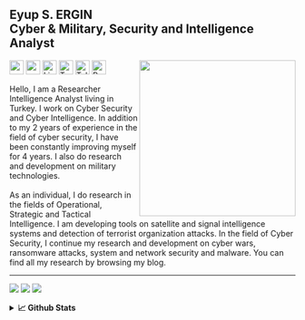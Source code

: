 ## Eyup S. ERGIN<br>Cyber & Military, Security and Intelligence Analyst
<p align="left"> <a href="https://ergin.dev/"><img src="https://avatars.githubusercontent.com/u/74828443?v=4" align="right" height="275" /></a> 
<a target="_blank" href="https://ergin.dev/" ><img height="25" src="https://img.shields.io/badge/Website-%230077B5.svg?&style=for-the-badge&color=gray"></a>
<a target="_blank" href="https://ergin.dev" ><img height="25" src="https://img.shields.io/badge/Blog-%230077B5.svg?&style=for-the-badge&color=gray&logo=medium" alt="www.ergin.dev"></a>
<a target="_blank" href="https://www.linkedin.com/in/eyupergin/" ><img height="25" src="https://img.shields.io/badge/LinkedIn-%230077B5.svg?&style=for-the-badge&color=gray&logo=linkedin " alt="Linkedin : Eyup S. Ergin"></a>
<a target="_blank" href="https://twitter.com/ErginDev" ><img height="25" src="https://img.shields.io/badge/Twitter-%230077B5.svg?&style=for-the-badge&color=gray&logo=twitter" alt="Twitter : @ErginDev"></a>
<a target="_blank" href="https://t.me/EyupErgin" ><img height="25" src="https://img.shields.io/badge/Telegram-2CA5E0?&style=for-the-badge&color=gray&logo=telegram" alt="Telegram : @EyupErgin"></a>
<a target="_blank" href="https://ergin.dev" ><img height="25" src="https://komarev.com/ghpvc/?username=EyupErgin&style=flat-square&label=Views" alt="Profile Views"></a>
<p>
  
Hello, I am a Researcher Intelligence Analyst living in Turkey. I work on Cyber Security and Cyber Intelligence. In addition to my 2 years of experience in the field of cyber security, I have been constantly improving myself for 4 years. I also do research and development on military technologies. <br><br>As an individual, I do research in the fields of Operational, Strategic and Tactical Intelligence. I am developing tools on satellite and signal intelligence systems and detection of terrorist organization attacks. In the field of Cyber Security, I continue my research and development on cyber wars, ransomware attacks, system and network security and malware. You can find all my research by browsing my blog.

---  
<img src="https://img.shields.io/badge/Arch_Linux-1793D1?style=for-the-badge&logo=arch-linux&logoColor=white&color=gray"/> <img src="https://img.shields.io/badge/Go-00ADD8?style=for-the-badge&logo=go&logoColor=white"/> <img src="https://img.shields.io/badge/C-00599C?style=for-the-badge&logo=c&logoColor=white"/>

  
  
  
  
  
<details>
<summary><b>📈&nbsp;Github Stats</b></summary>
<br/>
  <img align="left" src="http://github-profile-summary-cards.vercel.app/api/cards/stats?username=EyupErgin&theme=default"/>
  <img align="left" src="http://github-profile-summary-cards.vercel.app/api/cards/productive-time?username=EyupErgin&theme=default&utcOffset=3"/>
  <img align="left" src="https://github-profile-summary-cards.vercel.app/api/cards/profile-details?username=EyupErgin"/>
</details>
  
  


  
  
  
  
  
  
  
  
  
  
  
  
  
  

    

